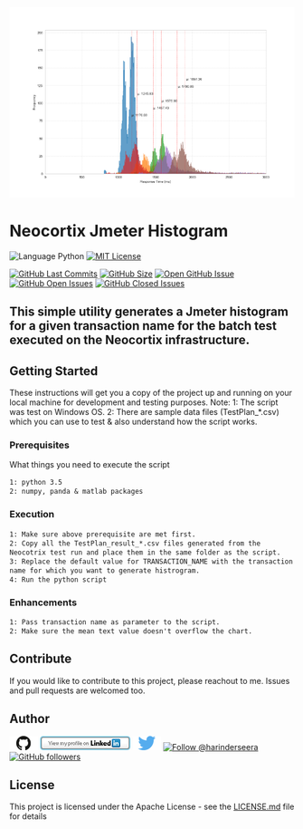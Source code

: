 ![index](https://github.com/hseera/neocortix-jmeter-histogram/blob/main/images/histogram.png)

# Neocortix Jmeter Histogram
![Language Python](https://img.shields.io/badge/%20Language-python-blue.svg) [![MIT License](http://img.shields.io/badge/License-MIT-blue.png)](LICENSE)

[![GitHub Last Commits](https://img.shields.io/github/last-commit/hseera/neocortix-jmeter-histogram.svg)](https://github.com/hseera/neocortix-jmeter-histograms/commits/) [![GitHub Size](https://img.shields.io/github/repo-size/hseera/neocortix-jmeter-histogram.svg)](https://github.com/hseera/neocortix-jmeter-histogram/)
[![Open GitHub Issue](https://img.shields.io/badge/Open-Incident-brightgreen.svg)](https://github.com/hseera/neocortix-jmeter-histogram/issues/new/choose)
[![GitHub Open Issues](https://img.shields.io/github/issues/hseera/python-utilities?color=purple)](https://github.com/hseera/neocortix-jmeter-histogram/issues?q=is%3Aopen+is%3Aissue)
[![GitHub Closed Issues](https://img.shields.io/github/issues-closed/hseera/python-utilities?color=purple)](https://github.com/hseera/neocortix-jmeter-histogram/issues?q=is%3Aclosed+is%3Aissue)

This simple utility generates a Jmeter histogram for a given transaction name for the batch test executed on the Neocortix infrastructure. 
---
## Getting Started

These instructions will get you a copy of the project up and running on your local machine for development and testing purposes.
Note: 
1: The script was test on Windows OS.
2: There are sample data files (TestPlan_*.csv) which you can use to test & also understand how the script works.


### Prerequisites

What things you need to execute the script

```
1: python 3.5
2: numpy, panda & matlab packages

```

### Execution

```
1: Make sure above prerequisite are met first.
2: Copy all the TestPlan_result_*.csv files generated from the Neocotrix test run and place them in the same folder as the script.
3: Replace the default value for TRANSACTION_NAME with the transaction name for which you want to generate histrogram.
4: Run the python script
```

### Enhancements
```
1: Pass transaction name as parameter to the script.
2: Make sure the mean text value doesn't overflow the chart.
```

## Contribute

If you would like to contribute to this project, please reachout to me. Issues and pull requests are welcomed too.

## Author
[<img id="github" src="./images/github.png" width="50" a="https://github.com/hseera/">](https://github.com/hseera/)    [<img src="./images/linkedin.png" style="max-width:100%;" >](https://www.linkedin.com/in/hpseera) [<img id="twitter" src="./images/twitter.png" width="50" a="twitter.com/HarinderSeera/">](https://twitter.com/@HarinderSeera) <a href="https://twitter.com/intent/follow?screen_name=harinderseera"> <img src="https://img.shields.io/twitter/follow/harinderseera.svg?label=Follow%20@harinderseera" alt="Follow @harinderseera" /> </a>          [![GitHub followers](https://img.shields.io/github/followers/hseera.svg?style=social&label=Follow&maxAge=2592000)](https://github.com/hseera?tab=followers)


## License

This project is licensed under the Apache License - see the [LICENSE.md](LICENSE.md) file for details

